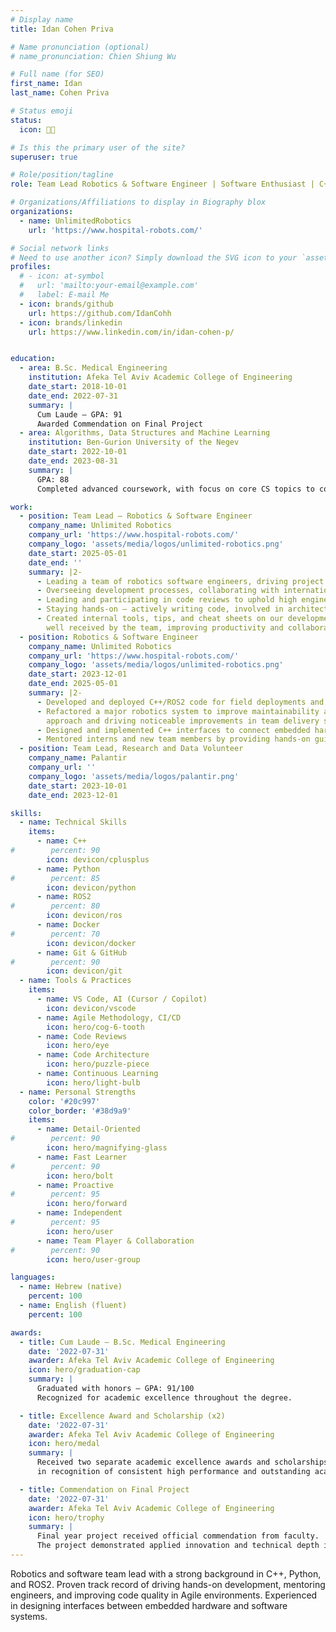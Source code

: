 ```yaml
---
# Display name
title: Idan Cohen Priva

# Name pronunciation (optional)
# name_pronunciation: Chien Shiung Wu

# Full name (for SEO)
first_name: Idan
last_name: Cohen Priva

# Status emoji
status:
  icon: 🖖🏻

# Is this the primary user of the site?
superuser: true

# Role/position/tagline
role: Team Lead Robotics & Software Engineer | Software Enthusiast | C++, Python, ROS2

# Organizations/Affiliations to display in Biography blox
organizations:
  - name: UnlimitedRobotics
    url: 'https://www.hospital-robots.com/'

# Social network links
# Need to use another icon? Simply download the SVG icon to your `assets/media/icons/` folder.
profiles:
  # - icon: at-symbol
  #   url: 'mailto:your-email@example.com'
  #   label: E-mail Me
  - icon: brands/github
    url: https://github.com/IdanCohh
  - icon: brands/linkedin
    url: https://www.linkedin.com/in/idan-cohen-p/


education:
  - area: B.Sc. Medical Engineering
    institution: Afeka Tel Aviv Academic College of Engineering
    date_start: 2018-10-01
    date_end: 2022-07-31
    summary: |
      Cum Laude – GPA: 91 
      Awarded Commendation on Final Project
  - area: Algorithms, Data Structures and Machine Learning
    institution: Ben-Gurion University of the Negev
    date_start: 2022-10-01
    date_end: 2023-08-31
    summary: |
      GPA: 88  
      Completed advanced coursework, with focus on core CS topics to complement engineering background and improve my software and coding knowledge.

work:
  - position: Team Lead – Robotics & Software Engineer
    company_name: Unlimited Robotics
    company_url: 'https://www.hospital-robots.com/'
    company_logo: 'assets/media/logos/unlimited-robotics.png'
    date_start: 2025-05-01
    date_end: ''
    summary: |2-
      - Leading a team of robotics software engineers, driving project ownership and delivery.
      - Overseeing development processes, collaborating with international team members and improving code quality across projects.
      - Leading and participating in code reviews to uphold high engineering standards and support team growth.
      - Staying hands-on — actively writing code, involved in architecture and driving solutions.
      - Created internal tools, tips, and cheat sheets on our development cycle, our Agile workflows, pull requests, and Git that were adopted and
        well received by the team, improving productivity and collaboration.
  - position: Robotics & Software Engineer
    company_name: Unlimited Robotics
    company_url: 'https://www.hospital-robots.com/'
    company_logo: 'assets/media/logos/unlimited-robotics.png'
    date_start: 2023-12-01
    date_end: 2025-05-01
    summary: |2-
      - Developed and deployed C++/ROS2 code for field deployments and assisted with debugging to support the team’s success.
      - Refactored a major robotics system to improve maintainability and product quality, earning explicit client praise for my collaborative
        approach and driving noticeable improvements in team delivery since I joined.
      - Designed and implemented C++ interfaces to connect embedded hardware with software systems via custom protocols.
      - Mentored interns and new team members by providing hands-on guidance and comprehensive onboarding into critical projects.
  - position: Team Lead, Research and Data Volunteer
    company_name: Palantir
    company_url: ''
    company_logo: 'assets/media/logos/palantir.png'
    date_start: 2023-10-01
    date_end: 2023-12-01

skills:
  - name: Technical Skills
    items:
      - name: C++
#        percent: 90
        icon: devicon/cplusplus
      - name: Python
#        percent: 85
        icon: devicon/python
      - name: ROS2
#        percent: 80
        icon: devicon/ros
      - name: Docker
#        percent: 70
        icon: devicon/docker
      - name: Git & GitHub
#        percent: 90
        icon: devicon/git
  - name: Tools & Practices
    items:
      - name: VS Code, AI (Cursor / Copilot)
        icon: devicon/vscode
      - name: Agile Methodology, CI/CD
        icon: hero/cog-6-tooth
      - name: Code Reviews
        icon: hero/eye
      - name: Code Architecture
        icon: hero/puzzle-piece
      - name: Continuous Learning
        icon: hero/light-bulb
  - name: Personal Strengths
    color: '#20c997'
    color_border: '#38d9a9'
    items:
      - name: Detail-Oriented
#        percent: 90
        icon: hero/magnifying-glass
      - name: Fast Learner
#        percent: 90
        icon: hero/bolt
      - name: Proactive
#        percent: 95
        icon: hero/forward
      - name: Independent
#        percent: 95
        icon: hero/user
      - name: Team Player & Collaboration
#        percent: 90
        icon: hero/user-group

languages:
  - name: Hebrew (native)
    percent: 100
  - name: English (fluent)
    percent: 100

awards:
  - title: Cum Laude – B.Sc. Medical Engineering
    date: '2022-07-31'
    awarder: Afeka Tel Aviv Academic College of Engineering
    icon: hero/graduation-cap
    summary: |
      Graduated with honors – GPA: 91/100  
      Recognized for academic excellence throughout the degree.

  - title: Excellence Award and Scholarship (x2)
    date: '2022-07-31'
    awarder: Afeka Tel Aviv Academic College of Engineering
    icon: hero/medal
    summary: |
      Received two separate academic excellence awards and scholarships  
      in recognition of consistent high performance and outstanding academic achievements.

  - title: Commendation on Final Project
    date: '2022-07-31'
    awarder: Afeka Tel Aviv Academic College of Engineering
    icon: hero/trophy
    summary: |
      Final year project received official commendation from faculty.  
      The project demonstrated applied innovation and technical depth in the field of medical engineering.
---
```


Robotics and software team lead with a strong background in C++, Python, and ROS2. 
Proven track record of driving hands-on development, mentoring engineers, and improving code quality in Agile environments. 
Experienced in designing interfaces between embedded hardware and software systems.
